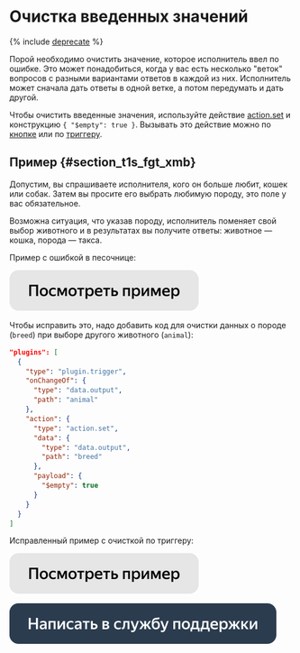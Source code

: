 # Очистка введенных значений

{% include [deprecate](../../_includes/deprecate.md) %}

Порой необходимо очистить значение, которое исполнитель ввел по ошибке. Это может понадобиться, когда у вас есть несколько "веток" вопросов с разными вариантами ответов в каждой из них. Исполнитель может сначала дать ответы в одной ветке, а потом передумать и дать другой.

Чтобы очистить введенные значения, используйте действие [action.set](../reference/action.set.md) и конструкцию `{ "$empty": true }`. Вызывать это действие можно по [кнопке](../reference/view.action-button.md) или по [триггеру](../reference/plugin.trigger.md).

## Пример {#section_t1s_fgt_xmb}

Допустим, вы спрашиваете исполнителя, кого он больше любит, кошек или собак. Затем вы просите его выбрать любимую породу, это поле у вас обязательное.

Возможна ситуация, что указав породу, исполнитель поменяет свой выбор животного и в результатах вы получите ответы: животное — кошка, порода — такса.


Пример с ошибкой в песочнице:

[![](../_images/buttons/view-example.svg)](https://clck.ru/QiDwM)

Чтобы исправить это, надо добавить код для очистки данных о породе (`breed`) при выборе другого животного (`animal`):

```json
"plugins": [
  {
    "type": "plugin.trigger",
    "onChangeOf": {
      "type": "data.output",
      "path": "animal"
    },
    "action": {
      "type": "action.set",
      "data": {
        "type": "data.output",
        "path": "breed"
      },
      "payload": {
        "$empty": true
      }
    }
  }
]
```

Исправленный пример с очисткой по триггеру:

[![](../_images/buttons/view-example.svg)](https://clck.ru/QiDpv)

[![](../_images/buttons/contact-support.svg)](../concepts/support.md)
